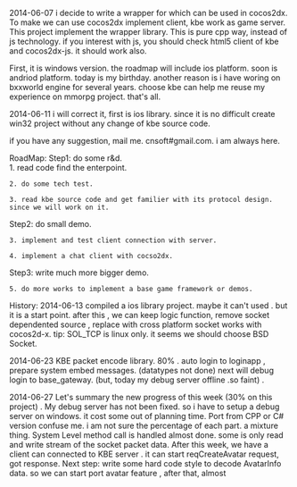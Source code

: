 2014-06-07  i decide to write a wrapper for which can be used in cocos2dx. To make we can use cocos2dx implement client, kbe work as game server. This project implement the wrapper library. This is pure cpp way, instead of js technology. if you interest with js, you should check html5 client of kbe and cocos2dx-js. it should work also.   

First, it is windows version. the roadmap will include ios platform. soon is andriod platform.  today is my birthday. another reason is i have woring on bxxworld engine for several years. choose kbe can help me reuse my experience on mmorpg project. that's all. 

2014-06-11 i will correct it, first is  ios library. since it is no difficult create win32 project without any change of kbe source  code. 

if you have any suggestion, mail me. cnsoft#gmail.com. i am always here. 


RoadMap: 
  Step1: do some r&d.  
    1. read code find the enterpoint. 
    
    2. do some tech test. 
    
    3. read kbe source code and get familier with its protocol design. since we will work on it. 
    
  Step2: do small demo.
  
    3. implement and test client connection with server. 
    
    4. implement a chat client with cocso2dx.
    
  Step3: write much more bigger demo.
  
    5. do more works to implement a base game framework or demos.




History:
  2014-06-13 compiled a ios library project. maybe it can't used . but it is a start point. after this , we can keep logic function, remove socket dependented source , replace with  cross platform socket works with cocos2d-x. 
  tip:  SOL_TCP is linux only. it seems we should choose  BSD Socket. 

  2014-06-23  KBE packet encode library. 80% . auto login to loginapp , prepare system embed messages. (datatypes not done) next will debug login to base_gateway. (but, today my debug server offline .so faint) . 
   
  2014-06-27  Let's summary the new progress of this week (30% on this project) . 
      My debug server has not been fixed. so i have to setup a debug server on windows. it cost some out of planning time.
      Port from CPP or C# version confuse me. i am not sure the percentage of each part. a mixture thing. 
      System Level method call is handled almost done. some is only read and write stream of the socket packet data. 
      After this week, we  have a client can connected to KBE server .  it can start reqCreateAvatar request, got response. 
      Next step: write some hard code style to decode AvatarInfo data. so we can start port avatar feature , after that, almost 
       
      
  
